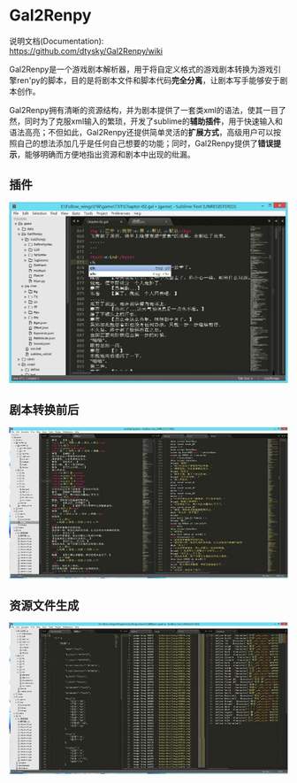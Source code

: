Gal2Renpy
=========

说明文档(Documentation):  
<https://github.com/dtysky/Gal2Renpy/wiki>

Gal2Renpy是一个游戏剧本解析器，用于将自定义格式的游戏剧本转换为游戏引擎ren'py的脚本，目的是将剧本文件和脚本代码**完全分离**，让剧本写手能够安于剧本创作。  

Gal2Renpy拥有清晰的资源结构，并为剧本提供了一套类xml的语法，使其一目了然，同时为了克服xml输入的繁琐，开发了sublime的**辅助插件**，用于快速输入和语法高亮；不但如此，Gal2Renpy还提供简单灵活的**扩展方式**，高级用户可以按照自己的想法添加几乎是任何自己想要的功能；同时，Gal2Renpy提供了**错误提示**，能够明确而方便地指出资源和剧本中出现的纰漏。


插件
---
![](./ZRS/plugin.gif)


剧本转换前后
-----------
![](./ZRS/script.jpg)

资源文件生成
----------
![](./ZRS/source.jpg)